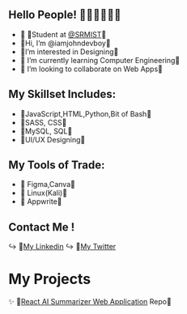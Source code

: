 

## Hello People! 🤍🤍🤍🤍🤍🤍


- 🏢 🔹Student at [@SRMIST](https://www.srmist.edu.in/)🔹
-  🔹Hi, I’m @iamjohndevboy🔹
-  🔹I’m interested in Designing🔹
- 🔹 I’m currently learning Computer Engineering🔹
- 🔹 I’m looking to collaborate on Web Apps🔹

## My Skillset Includes:
-  🔸JavaScript,HTML,Python,Bit of Bash🔸
-  🔸SASS, CSS🔸
-  🔸MySQL, SQL🔸
-  🔸UI/UX Designing🔸

## My Tools of Trade:
- 🔺 Figma,Canva🔺
- 🔺 Linux(Kali)🔺
- 🔺 Appwrite🔺

## Contact Me !
↪ 🔗[My Linkedin](https://www.linkedin.com/in/john-paul-572496278/)
↪ 🔗[My Twitter](https://twitter.com/iamjohnpaulr5) 

# My Projects
✨ 🔗[React AI Summarizer Web Application](https://xtractai.netlify.app) Repo🔗
